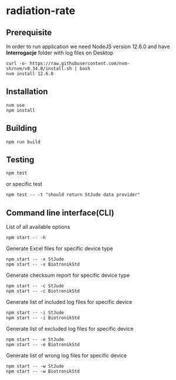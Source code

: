 # radiation-rate

## Prerequisite
In order to run application we need NodeJS version 12.6.0 and have **Interrogacje** folder with log files on Desktop

```
curl -o- https://raw.githubusercontent.com/nvm-sh/nvm/v0.34.0/install.sh | bash
nvm install 12.6.0
```
## Installation

```
nvm use
npm install
```

## Building 

```
npm run build
```

## Testing

```
npm test
```
or specific test
```
npm test -- -t "should return StJude data provider"
```

## Command line interface(CLI)

List of all available options
``` 
npm start -- -h
```

Generate Excel files for specific device type

```
npm start -- -x StJude
npm start -- -x BiotronikStd
```

Generate checksum report for specific device type

```
npm start -- -c StJude
npm start -- -c BiotronikStd
```

Generate list of included log files for specific device

```
npm start -- -i StJude
npm start -- -i BiotronikStd
```

Generate list of excluded log files for specific device

```
npm start -- -e StJude
npm start -- -e BiotronikStd
```

Generate list of wrong log files for specific device

```
npm start -- -w StJude
npm start -- -w BiotronikStd
```